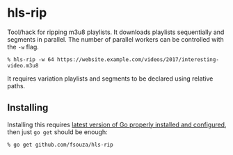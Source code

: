 # hls-rip

Tool/hack for ripping m3u8 playlists. It downloads playlists sequentially and
segments in parallel. The number of parallel workers can be controlled with the
``-w`` flag.

```
% hls-rip -w 64 https://website.example.com/videos/2017/interesting-video.m3u8
```

It requires variation playlists and segments to be declared using relative
paths.

## Installing

Installing this requires [latest version of Go properly installed and
configured](https://golang.org/doc/install), then just ``go get`` should be
enough:

```
% go get github.com/fsouza/hls-rip
```
